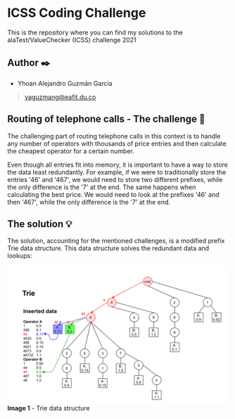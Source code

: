 # ICSS Coding Challenge
This is the repository where you can find my solutions to the alaTest/ValueChecker (ICSS) challenge 2021

## Author :black_nib:
- Yhoan Alejandro Guzmán García
> yaguzmang@eafit.du.co

## Routing of telephone calls - The challenge :memo:
The challenging part of routing telephone calls in this context is to handle any number of operators with thousands of price entries and then calculate the cheapest operator for a certain number. 

Even though all entries fit into memory, it is important to have a way to store the data least redundantly. For example, if we were to traditionally store the entries '46' and '467', we would need to store two different prefixes, while the only difference is the '7' at the end. The same happens when calculating the best price. We would need to look at the prefixes '46' and then '467', while the only difference is the '7' at the end.

## The solution :bulb:
The solution, accounting for the mentioned challenges, is a modified prefix Trie data structure. This data structure solves the redundant data and lookups:

![](Images/data_structure.png)
**Image 1** - Trie data structure